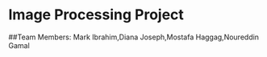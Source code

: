 # Image Processing Project
##Team Members: Mark Ibrahim,Diana Joseph,Mostafa Haggag,Noureddin Gamal
